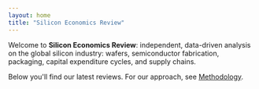 ```yaml
---
layout: home
title: "Silicon Economics Review"
---
```


Welcome to **Silicon Economics Review**: independent, data-driven analysis on the global silicon industry: wafers, semiconductor fabrication, packaging, capital expenditure cycles, and supply chains.

Below you'll find our latest reviews. For our approach, see [Methodology](/methodology).

